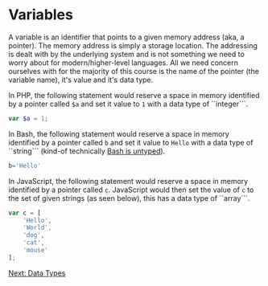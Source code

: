 # Variables

A variable is an identifier that points to a given memory address (aka, a pointer). The memory address is simply a storage location. The addressing is dealt with by the underlying system and is not something we need to worry about for modern/higher-level languages. All we need concern ourselves with for the majority of this course is the name of the pointer (the variable name), it's value and it's data type.

In PHP, the following statement would reserve a space in memory identified by a pointer called ```$a``` and set it value to ```1``` with a data type of ``integer```.

```php
var $a = 1;
```

In Bash, the following statement would reserve a space in memory identified by a pointer called ```b``` and set it value to ```Hello``` with a data type of ``string``` (kind-of technically [Bash is untyped](http://tldp.org/LDP/abs/html/untyped.html)).

```bash
b='Hello'
```

In JavaScript, the following statement would reserve a space in memory identified by a pointer called ```c```. JavaScript would then set the value of ```c``` to the set of given strings (as seen below), this has a data type of ``array```. 

```js
var c = [
    'Hello', 
    'World',
    'dog',
    'cat',
    'mouse'
];
```
[Next: Data Types](02-DataTypes.md)
